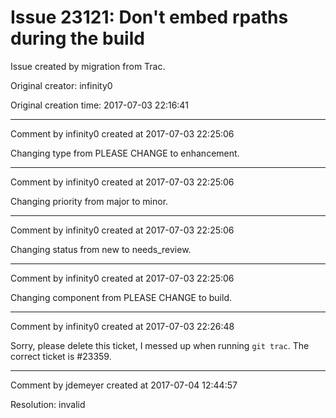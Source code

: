 # Issue 23121: Don't embed rpaths during the build

Issue created by migration from Trac.

Original creator: infinity0

Original creation time: 2017-07-03 22:16:41




---

Comment by infinity0 created at 2017-07-03 22:25:06

Changing type from PLEASE CHANGE to enhancement.


---

Comment by infinity0 created at 2017-07-03 22:25:06

Changing priority from major to minor.


---

Comment by infinity0 created at 2017-07-03 22:25:06

Changing status from new to needs_review.


---

Comment by infinity0 created at 2017-07-03 22:25:06

Changing component from PLEASE CHANGE to build.


---

Comment by infinity0 created at 2017-07-03 22:26:48

Sorry, please delete this ticket, I messed up when running `git trac`. The correct ticket is #23359.


---

Comment by jdemeyer created at 2017-07-04 12:44:57

Resolution: invalid
